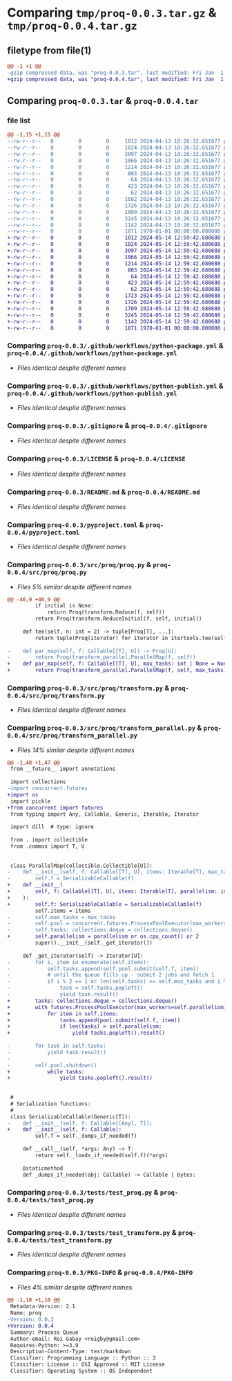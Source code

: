 # Comparing `tmp/proq-0.0.3.tar.gz` & `tmp/proq-0.0.4.tar.gz`

## filetype from file(1)

```diff
@@ -1 +1 @@
-gzip compressed data, was "proq-0.0.3.tar", last modified: Fri Jan  1 00:00:00 2016, max compression
+gzip compressed data, was "proq-0.0.4.tar", last modified: Fri Jan  1 00:00:00 2016, max compression
```

## Comparing `proq-0.0.3.tar` & `proq-0.0.4.tar`

### file list

```diff
@@ -1,15 +1,15 @@
--rw-r--r--   0        0        0     1012 2024-04-13 10:26:32.651677 proq-0.0.3/.github/workflows/python-package.yml
--rw-r--r--   0        0        0     1024 2024-04-13 10:26:32.651677 proq-0.0.3/.github/workflows/python-publish.yml
--rw-r--r--   0        0        0     3097 2024-04-13 10:26:32.651677 proq-0.0.3/.gitignore
--rw-r--r--   0        0        0     1066 2024-04-13 10:26:32.651677 proq-0.0.3/LICENSE
--rw-r--r--   0        0        0     1214 2024-04-13 10:26:32.651677 proq-0.0.3/README.md
--rw-r--r--   0        0        0      803 2024-04-13 10:26:32.651677 proq-0.0.3/pyproject.toml
--rw-r--r--   0        0        0       64 2024-04-13 10:26:32.651677 proq-0.0.3/src/proq/__init__.py
--rw-r--r--   0        0        0      423 2024-04-13 10:26:32.651677 proq-0.0.3/src/proq/collectible.py
--rw-r--r--   0        0        0       62 2024-04-13 10:26:32.651677 proq-0.0.3/src/proq/common.py
--rw-r--r--   0        0        0     1682 2024-04-13 10:26:32.651677 proq-0.0.3/src/proq/proq.py
--rw-r--r--   0        0        0     1726 2024-04-13 10:26:32.651677 proq-0.0.3/src/proq/transform.py
--rw-r--r--   0        0        0     1800 2024-04-13 10:26:32.651677 proq-0.0.3/src/proq/transform_parallel.py
--rw-r--r--   0        0        0     3245 2024-04-13 10:26:32.651677 proq-0.0.3/tests/test_proq.py
--rw-r--r--   0        0        0     1142 2024-04-13 10:26:32.651677 proq-0.0.3/tests/test_transform.py
--rw-r--r--   0        0        0     1871 1970-01-01 00:00:00.000000 proq-0.0.3/PKG-INFO
+-rw-r--r--   0        0        0     1012 2024-05-14 12:59:42.680688 proq-0.0.4/.github/workflows/python-package.yml
+-rw-r--r--   0        0        0     1024 2024-05-14 12:59:42.680688 proq-0.0.4/.github/workflows/python-publish.yml
+-rw-r--r--   0        0        0     3097 2024-05-14 12:59:42.680688 proq-0.0.4/.gitignore
+-rw-r--r--   0        0        0     1066 2024-05-14 12:59:42.680688 proq-0.0.4/LICENSE
+-rw-r--r--   0        0        0     1214 2024-05-14 12:59:42.680688 proq-0.0.4/README.md
+-rw-r--r--   0        0        0      803 2024-05-14 12:59:42.680688 proq-0.0.4/pyproject.toml
+-rw-r--r--   0        0        0       64 2024-05-14 12:59:42.680688 proq-0.0.4/src/proq/__init__.py
+-rw-r--r--   0        0        0      423 2024-05-14 12:59:42.680688 proq-0.0.4/src/proq/collectible.py
+-rw-r--r--   0        0        0       62 2024-05-14 12:59:42.680688 proq-0.0.4/src/proq/common.py
+-rw-r--r--   0        0        0     1723 2024-05-14 12:59:42.680688 proq-0.0.4/src/proq/proq.py
+-rw-r--r--   0        0        0     1726 2024-05-14 12:59:42.680688 proq-0.0.4/src/proq/transform.py
+-rw-r--r--   0        0        0     1709 2024-05-14 12:59:42.680688 proq-0.0.4/src/proq/transform_parallel.py
+-rw-r--r--   0        0        0     3245 2024-05-14 12:59:42.680688 proq-0.0.4/tests/test_proq.py
+-rw-r--r--   0        0        0     1142 2024-05-14 12:59:42.680688 proq-0.0.4/tests/test_transform.py
+-rw-r--r--   0        0        0     1871 1970-01-01 00:00:00.000000 proq-0.0.4/PKG-INFO
```

### Comparing `proq-0.0.3/.github/workflows/python-package.yml` & `proq-0.0.4/.github/workflows/python-package.yml`

 * *Files identical despite different names*

### Comparing `proq-0.0.3/.github/workflows/python-publish.yml` & `proq-0.0.4/.github/workflows/python-publish.yml`

 * *Files identical despite different names*

### Comparing `proq-0.0.3/.gitignore` & `proq-0.0.4/.gitignore`

 * *Files identical despite different names*

### Comparing `proq-0.0.3/LICENSE` & `proq-0.0.4/LICENSE`

 * *Files identical despite different names*

### Comparing `proq-0.0.3/README.md` & `proq-0.0.4/README.md`

 * *Files identical despite different names*

### Comparing `proq-0.0.3/pyproject.toml` & `proq-0.0.4/pyproject.toml`

 * *Files identical despite different names*

### Comparing `proq-0.0.3/src/proq/proq.py` & `proq-0.0.4/src/proq/proq.py`

 * *Files 5% similar despite different names*

```diff
@@ -46,9 +46,9 @@
         if initial is None:
             return Proq(transform.Reduce(f, self))
         return Proq(transform.ReduceInitial(f, self, initial))
 
     def tee(self, n: int = 2) -> tuple[Proq[T], ...]:
         return tuple(Proq(iterator) for iterator in itertools.tee(self, n))
 
-    def par_map(self, f: Callable[[T], U]) -> Proq[U]:
-        return Proq(transform_parallel.ParallelMap(f, self))
+    def par_map(self, f: Callable[[T], U], max_tasks: int | None = None) -> Proq[U]:
+        return Proq(transform_parallel.ParallelMap(f, self, max_tasks))
```

### Comparing `proq-0.0.3/src/proq/transform.py` & `proq-0.0.4/src/proq/transform.py`

 * *Files identical despite different names*

### Comparing `proq-0.0.3/src/proq/transform_parallel.py` & `proq-0.0.4/src/proq/transform_parallel.py`

 * *Files 14% similar despite different names*

```diff
@@ -1,48 +1,47 @@
 from __future__ import annotations
 
 import collections
-import concurrent.futures
+import os
 import pickle
+from concurrent import futures
 from typing import Any, Callable, Generic, Iterable, Iterator
 
 import dill  # type: ignore
 
 from . import collectible
 from .common import T, U
 
 
 class ParallelMap(collectible.Collectible[U]):
-    def __init__(self, f: Callable[[T], U], items: Iterable[T], max_tasks: int = 10):
-        self.f = SerializableCallable(f)
+    def __init__(
+        self, f: Callable[[T], U], items: Iterable[T], parallelism: int | None = None
+    ):
+        self.f: SerializableCallable = SerializableCallable(f)
         self.items = items
-        self.max_tasks = max_tasks
-        self.pool = concurrent.futures.ProcessPoolExecutor(max_workers=max_tasks)
-        self.tasks: collections.deque = collections.deque()
+        self.parallelism = parallelism or os.cpu_count() or 2
         super().__init__(self._get_iterator())
 
     def _get_iterator(self) -> Iterator[U]:
-        for i, item in enumerate(self.items):
-            self.tasks.append(self.pool.submit(self.f, item))
-            # until the queue fills up - submit 2 jobs and fetch 1
-            if i % 2 == 1 or len(self.tasks) >= self.max_tasks and i % 2 == 0:
-                task = self.tasks.popleft()
-                yield task.result()
+        tasks: collections.deque = collections.deque()
+        with futures.ProcessPoolExecutor(max_workers=self.parallelism) as pool:
+            for item in self.items:
+                tasks.append(pool.submit(self.f, item))
+                if len(tasks) > self.parallelism:
+                    yield tasks.popleft().result()
 
-        for task in self.tasks:
-            yield task.result()
-
-        self.pool.shutdown()
+            while tasks:
+                yield tasks.popleft().result()
 
 
 #
 # Serialization functions:
 #
 class SerializableCallable(Generic[T]):
-    def __init__(self, f: Callable[[Any], T]):
+    def __init__(self, f: Callable):
         self.f = self._dumps_if_needed(f)
 
     def __call__(self, *args: Any) -> T:
         return self._loads_if_needed(self.f)(*args)
 
     @staticmethod
     def _dumps_if_needed(obj: Callable) -> Callable | bytes:
```

### Comparing `proq-0.0.3/tests/test_proq.py` & `proq-0.0.4/tests/test_proq.py`

 * *Files identical despite different names*

### Comparing `proq-0.0.3/tests/test_transform.py` & `proq-0.0.4/tests/test_transform.py`

 * *Files identical despite different names*

### Comparing `proq-0.0.3/PKG-INFO` & `proq-0.0.4/PKG-INFO`

 * *Files 4% similar despite different names*

```diff
@@ -1,10 +1,10 @@
 Metadata-Version: 2.1
 Name: proq
-Version: 0.0.3
+Version: 0.0.4
 Summary: Process Queue
 Author-email: Roi Gabay <roigby@gmail.com>
 Requires-Python: >=3.9
 Description-Content-Type: text/markdown
 Classifier: Programming Language :: Python :: 3
 Classifier: License :: OSI Approved :: MIT License
 Classifier: Operating System :: OS Independent
```

